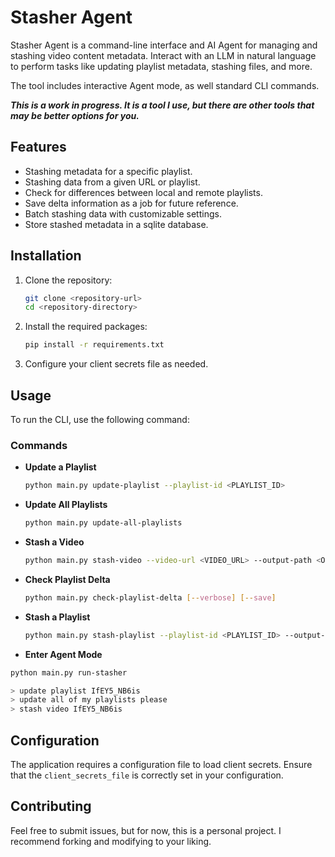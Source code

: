 # Stasher Agent

Stasher Agent is a command-line interface and AI Agent for managing and stashing video content metadata. Interact with an LLM in natural language to perform tasks like updating playlist metadata, stashing files, and more.

The tool includes interactive Agent mode, as well standard CLI commands.

***This is a work in progress. It is a tool I use, but there are other tools that may be better options for you.***

## Features

- Stashing metadata for a specific playlist.
- Stashing data from a given URL or playlist.
- Check for differences between local and remote playlists.
- Save delta information as a job for future reference.
- Batch stashing data with customizable settings.
- Store stashed metadata in a sqlite database.

## Installation

1. Clone the repository:
   ```bash
   git clone <repository-url>
   cd <repository-directory>
   ```

2. Install the required packages:
   ```bash
   pip install -r requirements.txt
   ```

3. Configure your client secrets file as needed.

## Usage

To run the CLI, use the following command:


### Commands

- **Update a Playlist**
  ```bash
  python main.py update-playlist --playlist-id <PLAYLIST_ID>
  ```

- **Update All Playlists**
  ```bash
  python main.py update-all-playlists
  ```

- **Stash a Video**
  ```bash
  python main.py stash-video --video-url <VIDEO_URL> --output-path <OUTPUT_PATH> [--audio-only]
  ```

- **Check Playlist Delta**
  ```bash
  python main.py check-playlist-delta [--verbose] [--save]
  ```

- **Stash a Playlist**
  ```bash
  python main.py stash-playlist --playlist-id <PLAYLIST_ID> --output-path <OUTPUT_PATH> [--audio-only] [--batch-size <BATCH_SIZE>] [--batch-delay <BATCH_DELAY>] [--summary-interval <SUMMARY_INTERVAL>]
  ```

- **Enter Agent Mode**
```bash
python main.py run-stasher

> update playlist IfEY5_NB6is
> update all of my playlists please
> stash video IfEY5_NB6is
```

## Configuration

The application requires a configuration file to load client secrets. Ensure that the `client_secrets_file` is correctly set in your configuration.

## Contributing

Feel free to submit issues, but for now, this is a personal project. I recommend forking and modifying to your liking.